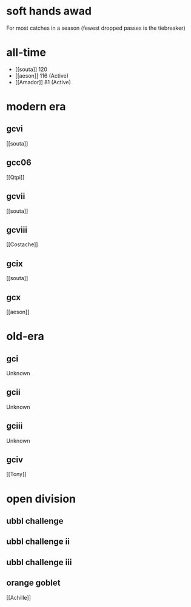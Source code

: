 # soft hands awad

For most catches in a season (fewest dropped passes is the tiebreaker)

# all-time

* [[souta]] 120
* [[aeson]] 116 (Active)
* [[Amador]] 81 (Active)

# modern era

## gcvi

[[souta]]

## gcc06

[[Qtpi]]

## gcvii

[[souta]]

## gcviii

[[Costache]]

## gcix

[[souta]]

## gcx

[[aeson]]

# old-era

## gci

Unknown

## gcii

Unknown

## gciii

Unknown

## gciv

[[Tony]]

# open division

## ubbl challenge

## ubbl challenge ii

## ubbl challenge iii

## orange goblet

[[Achille]]
